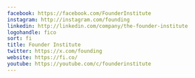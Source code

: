 ```yaml
---
facebook: https://facebook.com/FounderInstitute
instagram: http://instagram.com/founding
linkedin: http://linkedin.com/company/the-founder-institute
logohandle: fico
sort: fi
title: Founder Institute
twitter: https://x.com/founding
website: https://fi.co/
youtube: https://youtube.com/c/founderinstitute
---
```

